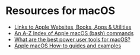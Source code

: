 # Resources for macOS

- [Links to Apple Websites, Books, Apps & Utilities](https://ss64.com/links/macos.html)
- [An A-Z Index of Apple macOS (bash) commands](https://ss64.com/mac/index.html)
- [What are the best power user tools for macOS?](https://www.slant.co/topics/523/~best-power-user-tools-for-macos)
- [Apple macOS How-to guides and examples](https://ss64.com/mac/syntax.html)
